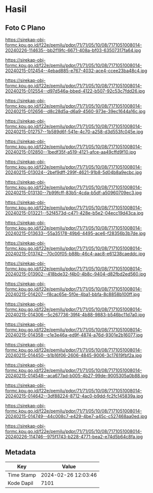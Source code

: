 # Hasil

## Foto C Plano

https://sirekap-obj-formc.kpu.go.id/f22e/pemilu/pdpr/71/71/05/10/08/7171051008014-20240226-114635--bb2f19fc-6671-408a-bf03-63507317fa64.jpg

https://sirekap-obj-formc.kpu.go.id/f22e/pemilu/pdpr/71/71/05/10/08/7171051008014-20240215-012454--4ebad885-e767-4032-ace4-ccee23ba48c4.jpg

https://sirekap-obj-formc.kpu.go.id/f22e/pemilu/pdpr/71/71/05/10/08/7171051008014-20240215-012554--d97d546a-bbed-4122-b507-92c53c7fdd26.jpg

https://sirekap-obj-formc.kpu.go.id/f22e/pemilu/pdpr/71/71/05/10/08/7171051008014-20240215-012656--d8c28d5a-d6a9-4560-973e-39ec1644a16c.jpg

https://sirekap-obj-formc.kpu.go.id/f22e/pemilu/pdpr/71/71/05/10/08/7171051008014-20240215-012757--1b589d6f-541e-4c70-a258-d3d553fc045e.jpg

https://sirekap-obj-formc.kpu.go.id/f22e/pemilu/pdpr/71/71/05/10/08/7171051008014-20240215-012850--1bedf35f-a519-4121-afce-aa49cffd9f10.jpg

https://sirekap-obj-formc.kpu.go.id/f22e/pemilu/pdpr/71/71/05/10/08/7171051008014-20240215-013024--2bef9dff-299f-4621-91b8-5d04b8a9ecbc.jpg

https://sirekap-obj-formc.kpu.go.id/f22e/pemilu/pdpr/71/71/05/10/08/7171051008014-20240215-013130--7b99fcff-83b5-4cda-b5df-a50960709ec3.jpg

https://sirekap-obj-formc.kpu.go.id/f22e/pemilu/pdpr/71/71/05/10/08/7171051008014-20240215-013221--52f4573d-c471-428e-b5e2-04ecc19d43ca.jpg

https://sirekap-obj-formc.kpu.go.id/f22e/pemilu/pdpr/71/71/05/10/08/7171051008014-20240215-013633--55a35178-49b6-4495-ace6-f28356b3b7de.jpg

https://sirekap-obj-formc.kpu.go.id/f22e/pemilu/pdpr/71/71/05/10/08/7171051008014-20240215-013742--70c00f05-b88b-46c4-aac8-e61238caeddc.jpg

https://sirekap-obj-formc.kpu.go.id/f22e/pemilu/pdpr/71/71/05/10/08/7171051008014-20240215-013902--418bde32-f4b0-4b8c-9404-d82fbd2ed560.jpg

https://sirekap-obj-formc.kpu.go.id/f22e/pemilu/pdpr/71/71/05/10/08/7171051008014-20240215-014207--f8cac65e-5f0e-4ba1-bbfa-8c8858b100ff.jpg

https://sirekap-obj-formc.kpu.go.id/f22e/pemilu/pdpr/71/71/05/10/08/7171051008014-20240215-014306--5c267736-39f4-4b88-9883-b546bc11d7a0.jpg

https://sirekap-obj-formc.kpu.go.id/f22e/pemilu/pdpr/71/71/05/10/08/7171051008014-20240215-014358--c1e3e46a-ed9f-4874-a76d-9301e2b16077.jpg

https://sirekap-obj-formc.kpu.go.id/f22e/pemilu/pdpr/71/71/05/10/08/7171051008014-20240215-014450--b1b16f06-2606-4845-9006-3c17619fbf2a.jpg

https://sirekap-obj-formc.kpu.go.id/f22e/pemilu/pdpr/71/71/05/10/08/7171051008014-20240215-014548--aca677ad-b005-4b27-99de-9005305a0b88.jpg

https://sirekap-obj-formc.kpu.go.id/f22e/pemilu/pdpr/71/71/05/10/08/7171051008014-20240215-014642--3df88224-8712-4ac0-b9dd-fc2fc145839a.jpg

https://sirekap-obj-formc.kpu.go.id/f22e/pemilu/pdpr/71/71/05/10/08/7171051008014-20240215-014749--44c008c7-e429-4be7-a45c-c527468aa0ed.jpg

https://sirekap-obj-formc.kpu.go.id/f22e/pemilu/pdpr/71/71/05/10/08/7171051008014-20240226-114746--975f1743-b228-4771-bea2-e74d5b64c8fa.jpg


## Metadata

| Key        | Value               |
| ---------- | ------------------- |
| Time Stamp | 2024-02-26 12:03:46 |
| Kode Dapil | 7101                |



